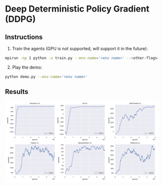# Deep Deterministic Policy Gradient (DDPG)
## Instructions
1. Train the agents (GPU is not supported, will support it in the future):
```bash
mpirun -np 1 python -u train.py --env-name='<env name>' --<other-flags> 2>&1 | tee exp_ddpg.log
```
2. Play the demo:
```bash
python demo.py --env-name='<env name>'
```
## Results
![](../../figures/02_ddpg.png)
